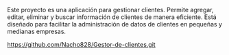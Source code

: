 Este proyecto es una aplicación para gestionar clientes. Permite agregar, editar, eliminar y buscar información de clientes de manera eficiente. Está diseñado para facilitar la administración de datos de clientes en pequeñas y medianas empresas.

https://github.com/Nacho828/Gestor-de-clientes.git